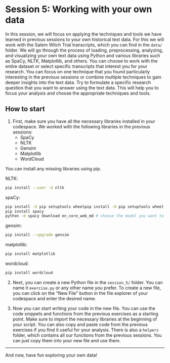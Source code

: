 # Session 5: Working with your own data

In this session, we will focus on applying the techniques and tools we have learned in previous sessions to your own historical text data. For this we will work with the Salem Witch Trial transcripts, which you can find in the `data/` folder. We will go through the process of loading, preprocessing, analyzing, and visualizing your own text data using Python and various libraries such as SpaCy, NLTK, Matplotlib, and others. 
You can choose to work with the entire dataset or select specific transcripts that interest you for your research. You can focus on one technique that you found particularly interesting in the previous sessions or combine multiple techniques to gain deeper insights into the text data. Try to formulate a specific research question that you want to answer using the text data. This will help you to focus your analysis and choose the appropriate techniques and tools.

## How to start
1. First, make sure you have all the necessary libraries installed in your codespace. We worked with the following libraries in the previous sessions:
   - SpaCy
   - NLTK
   - Gensim
   - Matplotlib
   - WordCloud

You can install any missing libraries using pip. 

NLTK:
```bash
pip install --user -U nltk
```

spaCy:
```bash
pip install -U pip setuptools wheelpip install -U pip setuptools wheel
pip install spacy
python -m spacy download en_core_web_md # choose the model you want to work with
```

gensim:
```bash
pip install --upgrade gensim
```

matplotlib:
```bash
pip install matplotlib
```

wordcloud:
```bash
pip install wordcloud
```

2. Next, you can create a new Python file in the `session_5/` folder. You can name it `exercise.py` or any other name you prefer. To create a new file, you can click on the "New File" button in the file explorer of your codespace and enter the desired name.

3. Now you can start writing your code in the new file. You can use the code snippets and functions from the previous exercises as a starting point. Make sure to import the necessary libraries at the beginning of your script. You can also copy and paste code from the previous exercises if you find it useful for your analysis. There is also a `helpers` folder, which contains all our functions from the previous sessions. You can just copy them into your new file and use them.

---

And now, have fun exploring your own data! 
